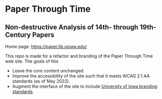 # Paper Through Time
## Non-destructive Analysis of 14th- through 19th-Century Papers

Home page:  https://paper.lib.uiowa.edu/

This repo is made for a refactor and branding of the Paper Through Time web site. The goals of this 

- Leave the core content unchanged.
- Improve the accessibility of the site such that it meets WCAG 2.1 AA standards (as of May 2022).
- Augment the interface of the site to include [University of Iowa branding standards](https://brand.uiowa.edu).



